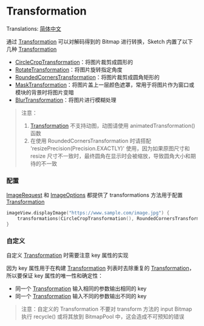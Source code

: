 # Transformation

Translations: [简体中文](transformation_zh.md)

通过 [Transformation] 可以对解码得到的 Bitmap 进行转换，Sketch 内置了以下几种 [Transformation]

* [CircleCropTransformation]：将图片裁剪成圆形的
* [RotateTransformation]：将图片旋转指定角度
* [RoundedCornersTransformation]：将图片裁剪成圆角矩形的
* [MaskTransformation]：将图片盖上一层颜色遮罩，常用于将图片作为窗口或模块的背景时将图片变暗
* [BlurTransformation]：将图片进行模糊处理

> 注意：
> 1. [Transformation] 不支持动图，动图请使用 animatedTransformation() 函数
> 2. 在使用 RoundedCornersTransformation 时请搭配 'resizePrecision(Precision.EXACTLY)' 使用，因为如果原图尺寸和
     resize 尺寸不一致时，最终圆角在显示时会被缩放，导致圆角大小和期待的不一致

### 配置

[ImageRequest] 和 [ImageOptions] 都提供了 transformations 方法用于配置 [Transformation]

```kotlin
imageView.displayImage("https://www.sample.com/image.jpg") {
    transformations(CircleCropTransformation(), RoundedCornersTransformation(20f))
}
```

### 自定义

自定义 [Transformation] 时需要注意 key 属性的实现

因为 key 属性用于在构建 [Transformation] 列表时去除重复的 [Transformation]，所以要保证 key
属性的唯一性和确定性：

* 同一个 [Transformation] 输入相同的参数输出相同的 key
* 同一个 [Transformation] 输入不同的参数输出不同的 key

> 注意：自定义的 Transformation 不要对 transform 方法的 input Bitmap 执行 recycle() 或将其放到
> BitmapPool 中，这会造成不可预知的错误

[Transformation]: ../../sketch-core/src/main/kotlin/com/github/panpf/sketch/transform/Transformation.kt

[CircleCropTransformation]: ../../sketch-core/src/main/kotlin/com/github/panpf/sketch/transform/CircleCropTransformation.kt

[RotateTransformation]: ../../sketch-core/src/main/kotlin/com/github/panpf/sketch/transform/RotateTransformation.kt

[RoundedCornersTransformation]: ../../sketch-core/src/main/kotlin/com/github/panpf/sketch/transform/RoundedCornersTransformation.kt

[MaskTransformation]: ../../sketch-core/src/main/kotlin/com/github/panpf/sketch/transform/MaskTransformation.kt

[BlurTransformation]: ../../sketch-core/src/main/kotlin/com/github/panpf/sketch/transform/BlurTransformation.kt

[ImageRequest]: ../../sketch-core/src/main/kotlin/com/github/panpf/sketch/request/ImageRequest.kt

[ImageOptions]: ../../sketch-core/src/main/kotlin/com/github/panpf/sketch/request/ImageOptions.kt